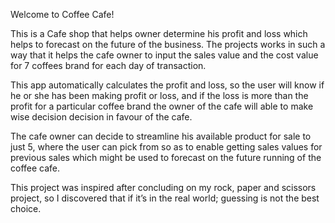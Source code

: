 Welcome to Coffee Cafe!

This is a Cafe shop that helps owner determine his profit and loss which helps to forecast on the future of the business. The projects works in such a way that it helps the cafe owner to  input the sales value and the cost value for 7 coffees brand for each day of transaction. 

This app automatically calculates the profit and loss, so the user will know if he or she has been making profit or loss, and if the loss is more than the profit for a particular coffee brand the owner of the cafe will able to make wise decision decision in favour of the cafe.

The cafe owner can decide to streamline his available product for sale to just 5, where the user can pick from so as to enable getting sales values for previous sales which might be used to forecast on the future running of the coffee cafe.

This project was inspired after concluding on my rock, paper and scissors project, so I discovered that if it’s in the real world; guessing is not the best choice.
